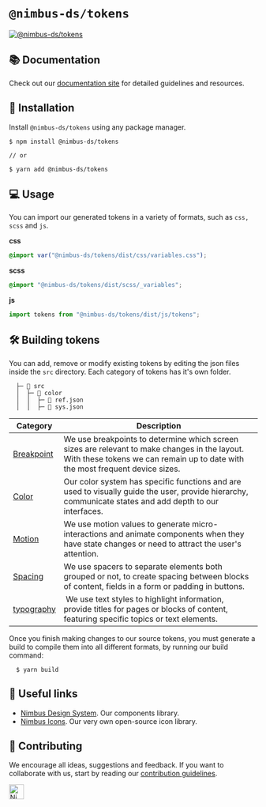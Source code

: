 # `@nimbus-ds/tokens`

[![@nimbus-ds/tokens](https://img.shields.io/npm/v/@nimbus-ds/tokens?label=%40nimbus-ds%2Ftokens)](https://www.npmjs.com/package/@nimbus-ds/tokens)

## 📚 Documentation

Check out our [documentation site](https://nimbus.tiendanube.com/) for detailed guidelines and resources.

## 🚀 Installation

Install `@nimbus-ds/tokens` using any package manager.

```shell
$ npm install @nimbus-ds/tokens

// or

$ yarn add @nimbus-ds/tokens
```

## 💻 Usage

You can import our generated tokens in a variety of formats, such as `css, scss` and `js`.

**css**

```css
@import var("@nimbus-ds/tokens/dist/css/variables.css");
```

**scss**

```scss
@import "@nimbus-ds/tokens/dist/scss/_variables";
```

**js**

```javascript
import tokens from "@nimbus-ds/tokens/dist/js/tokens";
```

## 🛠 Building tokens

You can add, remove or modify existing tokens by editing the json files inside the `src` directory. Each category of tokens has it's own folder.

```
  ├─ 📁 src
  │  ├─ 📁 color
  │  │  ├─ 📄 ref.json
  │  │  ├─ 📄 sys.json
```

| Category                       | Description                                                                                                                                                                    |
| ------------------------------ | ------------------------------------------------------------------------------------------------------------------------------------------------------------------------------ |
| [Breakpoint](./src/breakpoint) | We use breakpoints to determine which screen sizes are relevant to make changes in the layout. With these tokens we can remain up to date with the most frequent device sizes. |
| [Color](./src/color)           | Our color system has specific functions and are used to visually guide the user, provide hierarchy, communicate states and add depth to our interfaces.                        |
| [Motion](./src/motion)         | We use motion values to generate micro-interactions and animate components when they have state changes or need to attract the user's attention.                               |
| [Spacing](./src/spacing)       | We use spacers to separate elements both grouped or not, to create spacing between blocks of content, fields in a form or padding in buttons.                                  |
| [typography](./src/typography) |  We use text styles to highlight information, provide titles for pages or blocks of content, featuring specific topics or text elements.                                       |

Once you finish making changes to our source tokens, you must generate a build to compile them into all different formats, by running our build command:

```shell
  $ yarn build
```

## 🔗 Useful links

- [Nimbus Design System](https://github.com/TiendaNube/nimbus-design-system). Our components library.
- [Nimbus Icons](https://github.com/TiendaNube/nimbus-icons). Our very own open-source icon library.

## 🤝 Contributing

We encourage all ideas, suggestions and feedback. If you want to collaborate with us, start by reading our [contribution guidelines](https://github.com/TiendaNube/nimbus-design-system/blob/master/CONTRIBUTING.md).

<img alt="Nimbus" style="margin-bottom: 30px;" src="https://tiendanube.github.io/design-system-nimbus/static/media/nimbus-logo.ab60bd79.png" height="30" />
